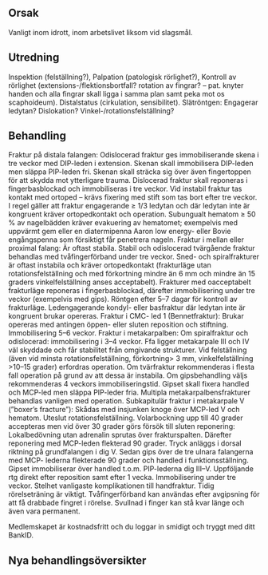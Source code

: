 ## Orsak

Vanligt inom idrott, inom arbetslivet liksom vid slagsmål.

## Utredning

Inspektion (felställning?), Palpation (patologisk rörlighet?), Kontroll av rörlighet (extensions-/flektionsbortfall? rotation av fingrar? – pat. knyter handen och alla fingrar skall ligga i samma plan samt peka mot os scaphoideum). Distalstatus (cirkulation, sensibilitet).
Slätröntgen: Engagerar ledytan? Dislokation? Vinkel-/rotationsfelställning?

## Behandling

Fraktur på distala falangen: Odislocerad fraktur ges immobiliserande skena i tre veckor med DIP-leden i extension. Skenan skall immobilisera DIP-leden men släppa PIP-leden fri. Skenan skall sträcka sig över även fingertoppen för att skydda mot ytterligare trauma. Dislocerad fraktur skall reponeras i fingerbasblockad och immobiliseras i tre veckor. Vid instabil fraktur tas kontakt med ortoped – krävs fixering med stift som tas bort efter tre veckor.
I regel gäller att fraktur engagerande ≥ 1/3 ledytan och där ledytan inte är kongruent kräver ortopedkontakt och operation.
Subungualt hematom ≥ 50 % av nagelbädden kräver evakuering av hematomet; exempelvis med uppvärmt gem eller en diatermipenna Aaron low energy- eller Bovie engångspenna som försiktigt får penetrera nageln.
Fraktur i mellan eller proximal falang: Är oftast stabila. Stabil och odislocerad tvärgående fraktur behandlas med tvåfingerförband under tre veckor.
Sned- och spiralfrakturer är oftast instabila och kräver ortopedkontakt (frakturläge utan rotationsfelställning och med förkortning mindre än 6 mm och mindre än 15 graders vinkelfelställning anses acceptabelt).
Frakturer med oacceptabelt frakturläge reponeras i fingerbasblockad, därefter immobilisering under tre veckor (exempelvis med gips). Röntgen efter 5–7 dagar för kontroll av frakturläge. Ledengagerande kondyl- eller basfraktur där ledytan inte är kongruent brukar opereras.
Fraktur i CMC- led 1 (Bennetfraktur): Brukar opereras med antingen öppen- eller sluten reposition och stiftning. Immobilisering 5–6 veckor.
Fraktur i metakarpalben: Om spiralfraktur och odislocerad: immobilisering i 3–4 veckor. Ffa ligger metakarpale III och IV väl skyddade och får stabilitet från omgivande strukturer. Vid felställning (även vid minsta rotationsfelställning, förkortning> 3 mm, vinkelfelställning >10–15 grader) erfordras operation.
Om tvärfraktur rekommenderas i flesta fall operation på grund av att dessa är instabila. Om gipsbehandling väljs rekommenderas 4 veckors immobiliseringstid. Gipset skall fixera handled och MCP-led men släppa PIP-leder fria.
Multipla metakarpalbensfrakturer behandlas vanligen med operation.
Subkapitulär fraktur i metakarpale V (”boxer’s fracture”): Skådas med insjunken knoge över MCP-led V och hematom. Uteslut rotationsfelställning. Volarbockning upp till 40 grader accepteras men vid över 30 grader görs försök till sluten reponering: Lokalbedövning utan adrenalin sprutas över frakturspalten. Därefter reponering med MCP-leden flekterad 90 grader. Tryck anläggs i dorsal riktning på grundfalangen i dig V. Sedan gips över de tre ulnara falangerna med MCP- lederna flekterade 90 grader och handled i funktionsställning. Gipset immobiliserar över handled t.o.m. PIP-lederna dig III–V. Uppföljande rtg direkt efter reposition samt efter 1 vecka. Immobilisering under tre veckor.
Stelhet vanligaste komplikationen till handfraktur. Tidig rörelseträning är viktigt. Tvåfingerförband kan användas efter avgipsning för att få drabbade fingret i rörelse. Svullnad i finger kan stå kvar länge och även vara permanent.


Medlemskapet är kostnadsfritt och du loggar in smidigt och tryggt med ditt BankID.

## Nya behandlingsöversikter

